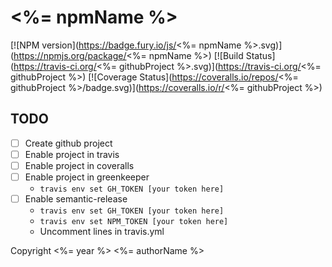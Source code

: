 # <%= npmName %>

[![NPM version](https://badge.fury.io/js/<%= npmName %>.svg)](https://npmjs.org/package/<%= npmName %>)
[![Build Status](https://travis-ci.org/<%= githubProject %>.svg)](https://travis-ci.org/<%= githubProject %>)
[![Coverage Status](https://coveralls.io/repos/<%= githubProject %>/badge.svg)](https://coveralls.io/r/<%= githubProject %>)

## TODO

* [ ] Create github project
* [ ] Enable project in travis
* [ ] Enable project in coveralls
* [ ] Enable project in greenkeeper
  * `travis env set GH_TOKEN [your token here]`
* [ ] Enable semantic-release
  * `travis env set GH_TOKEN [your token here]`
  * `travis env set NPM_TOKEN [your token here]`
  * Uncomment lines in travis.yml

Copyright <%= year %> <%= authorName %>